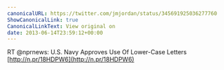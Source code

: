 ```yaml
---
canonicalURL: https://twitter.com/jmjordan/status/345691925036277760
ShowCanonicalLink: true
CanonicalLinkText: View original on
date: 2013-06-14T23:59:12+00:00
---
```

RT @nprnews: U.S. Navy Approves Use Of Lower-Case Letters [http://n.pr/18HDPW6](http://n.pr/18HDPW6)